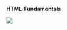 <strong>HTML-Fundamentals</strong>



<img src="http://www.leftsidedesign.ca/images/flat-html5.png">
